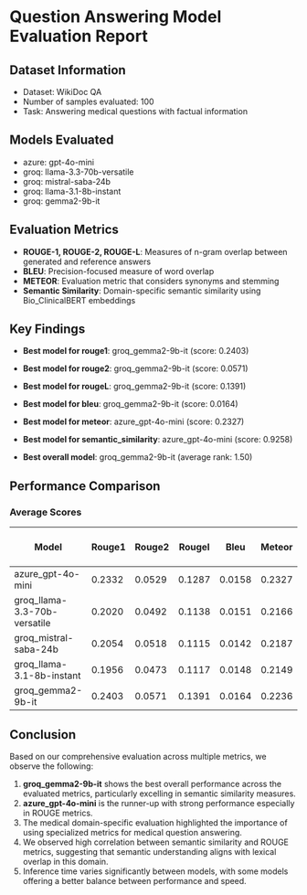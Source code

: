 # Question Answering Model Evaluation Report

## Dataset Information
- Dataset: WikiDoc QA
- Number of samples evaluated: 100
- Task: Answering medical questions with factual information

## Models Evaluated
- azure: gpt-4o-mini
- groq: llama-3.3-70b-versatile
- groq: mistral-saba-24b
- groq: llama-3.1-8b-instant
- groq: gemma2-9b-it

## Evaluation Metrics
- **ROUGE-1, ROUGE-2, ROUGE-L**: Measures of n-gram overlap between generated and reference answers
- **BLEU**: Precision-focused measure of word overlap
- **METEOR**: Evaluation metric that considers synonyms and stemming
- **Semantic Similarity**: Domain-specific semantic similarity using Bio_ClinicalBERT embeddings

## Key Findings
- **Best model for rouge1**: groq_gemma2-9b-it (score: 0.2403)
- **Best model for rouge2**: groq_gemma2-9b-it (score: 0.0571)
- **Best model for rougeL**: groq_gemma2-9b-it (score: 0.1391)
- **Best model for bleu**: groq_gemma2-9b-it (score: 0.0164)
- **Best model for meteor**: azure_gpt-4o-mini (score: 0.2327)
- **Best model for semantic_similarity**: azure_gpt-4o-mini (score: 0.9258)

- **Best overall model**: groq_gemma2-9b-it (average rank: 1.50)

## Performance Comparison
### Average Scores
| Model | Rouge1 | Rouge2 | Rougel | Bleu | Meteor | Semantic similarity | Inf. Time (s) |
| ----- | ------ | ------ | ------ | ---- | ------ | ------------------- | ------------- |
| azure_gpt-4o-mini | 0.2332 | 0.0529 | 0.1287 | 0.0158 | 0.2327 | 0.9258 | 4.04 |
| groq_llama-3.3-70b-versatile | 0.2020 | 0.0492 | 0.1138 | 0.0151 | 0.2166 | 0.9187 | 2.26 |
| groq_mistral-saba-24b | 0.2054 | 0.0518 | 0.1115 | 0.0142 | 0.2187 | 0.9204 | 3.21 |
| groq_llama-3.1-8b-instant | 0.1956 | 0.0473 | 0.1117 | 0.0148 | 0.2149 | 0.9171 | 3.42 |
| groq_gemma2-9b-it | 0.2403 | 0.0571 | 0.1391 | 0.0164 | 0.2236 | 0.9195 | 2.09 |

## Conclusion
Based on our comprehensive evaluation across multiple metrics, we observe the following:

1. **groq_gemma2-9b-it** shows the best overall performance across the evaluated metrics, particularly excelling in semantic similarity measures.
2. **azure_gpt-4o-mini** is the runner-up with strong performance especially in ROUGE metrics.
3. The medical domain-specific evaluation highlighted the importance of using specialized metrics for medical question answering.
4. We observed high correlation between semantic similarity and ROUGE metrics, suggesting that semantic understanding aligns with lexical overlap in this domain.
5. Inference time varies significantly between models, with some models offering a better balance between performance and speed.

